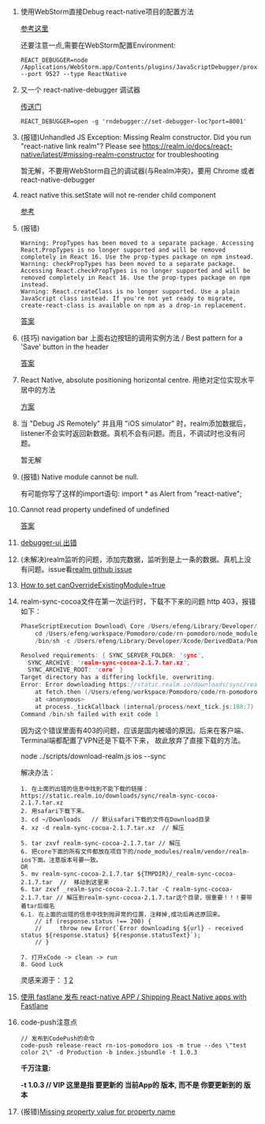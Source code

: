 1. 使用WebStorm直接Debug react-native项目的配置方法

    [参考这里](https://blog.jetbrains.com/webstorm/2016/12/developing-mobile-apps-with-react-native-in-webstorm/)

    还要注意一点,需要在WebStorm配置Environment:
    ```
    REACT_DEBUGGER=node /Applications/WebStorm.app/Contents/plugins/JavaScriptDebugger/proxy/launcher.js --port 9527 --type ReactNative
    ```

2. 又一个 react-native-debugger 调试器

    [传送门](https://github.com/jhen0409/react-native-debugger)
    ```
    REACT_DEBUGGER=open -g 'rndebugger://set-debugger-loc?port=8001'
    ```
3. (报错)Unhandled JS Exception: Missing Realm constructor. Did you run "react-native link realm"? Please see https://realm.io/docs/react-native/latest/#missing-realm-constructor for troubleshooting

    暂无解，不要用WebStorm自己的调试器(与Realm冲突)，要用 Chrome 或者 react-native-debugger

4. react native this.setState will not re-render child component

    [参考](https://stackoverflow.com/questions/30679927/react-native-this-setstate-will-not-re-render-child-component)

5. (报错)
    ```
    Warning: PropTypes has been moved to a separate package. Accessing React.PropTypes is no longer supported and will be removed completely in React 16. Use the prop-types package on npm instead.
    Warning: checkPropTypes has been moved to a separate package. Accessing React.checkPropTypes is no longer supported and will be removed completely in React 16. Use the prop-types package on npm instead.
    Warning: React.createClass is no longer supported. Use a plain JavaScript class instead. If you're not yet ready to migrate, create-react-class is available on npm as a drop-in replacement.
    ```
    [答案](https://stackoverflow.com/a/46380918/8799673)

6. (技巧) navigation bar 上面右边按钮的调用实例方法 / Best pattern for a 'Save' button in the header

    [答案](https://github.com/react-community/react-navigation/issues/145#issuecomment-337826964)

7. React Native, absolute positioning horizontal centre. 用绝对定位实现水平居中的方法

    [方案](https://stackoverflow.com/questions/37317568/react-native-absolute-positioning-horizontal-centre)

8. 当 "Debug JS Remotely" 并且用 "iOS simulator" 时，realm添加数据后，listener不会实时返回新数据。真机不会有问题。而且，不调试时也没有问题。

    暂无解

9. (报错) Native module cannot be null.

    有可能你写了这样的import语句: import * as Alert from "react-native";

10. Cannot read property undefined of undefined

    [答案](https://github.com/react-community/react-navigation/issues/1919)

11. [debugger-ui 出错](http://bbs.reactnative.cn/topic/4038/debugger-ui-%E5%87%BA%E9%94%99/2)

12. (未解决)realm监听的问题，添加完数据，监听到是上一条的数据。真机上没有问题。issue看[realm github issue](https://github.com/realm/realm-js/issues/927)

13. [How to set canOverrideExistingModule=true](https://stackoverflow.com/questions/41846452/how-to-set-canoverrideexistingmodule-true)

14. realm-sync-cocoa文件在第一次运行时，下载不下来的问题 http 403，报错如下：
    ```C
    PhaseScriptExecution Download\ Core /Users/efeng/Library/Developer/Xcode/DerivedData/PomodoroApp-dmbwahuxokardrepbybbetfebqhf/Build/Intermediates.noindex/RealmJS.build/Debug-iphonesimulator/RealmJS.build/Script-F63FF2C51C12462600B3B8E0.sh
        cd /Users/efeng/workspace/Pomodoro/code/rn-pomodoro/node_modules/realm/src
        /bin/sh -c /Users/efeng/Library/Developer/Xcode/DerivedData/PomodoroApp-dmbwahuxokardrepbybbetfebqhf/Build/Intermediates.noindex/RealmJS.build/Debug-iphonesimulator/RealmJS.build/Script-F63FF2C51C12462600B3B8E0.sh

    Resolved requirements: { SYNC_SERVER_FOLDER: 'sync',
      SYNC_ARCHIVE: 'realm-sync-cocoa-2.1.7.tar.xz',
      SYNC_ARCHIVE_ROOT: 'core' }
    Target directory has a differing lockfile, overwriting.
    Error: Error downloading https://static.realm.io/downloads/sync/realm-sync-cocoa-2.1.7.tar.xz - received status 403 Forbidden
        at fetch.then (/Users/efeng/workspace/Pomodoro/code/rn-pomodoro/node_modules/realm/scripts/download-realm.js:67:19)
        at <anonymous>
        at process._tickCallback (internal/process/next_tick.js:188:7)
    Command /bin/sh failed with exit code 1
    ```
    因为这个错误里面有403的问题，应该是国内被墙的原因。后来在客户端、Terminal端都配置了VPN还是下载不下来，
    故此放弃了直接下载的方法。

    node ../scripts/download-realm.js ios --sync

    解决办法：
    ```
    1. 在上面的出错的信息中找到不能下载的链接：https://static.realm.io/downloads/sync/realm-sync-cocoa-2.1.7.tar.xz
    2. 用safari下载下来。
    3. cd ~/Downloads   // 默认safari下载的文件在Download目录
    4. xz -d realm-sync-cocoa-2.1.7.tar.xz  // 解压

    5. tar zxvf realm-sync-cocoa-2.1.7.tar // 解压
    6. 把core下面的所有文件都放在项目下的/node_modules/realm/vendor/realm-ios下面。注意版本号要一致。
    OR
    5. mv realm-sync-cocoa-2.1.7.tar ${TMPDIR}/_realm-sync-cocoa-2.1.7.tar  //  移动到这里来
    6. tar zxvf _realm-sync-cocoa-2.1.7.tar -C realm-sync-cocoa-2.1.7.tar // 解压到realm-sync-cocoa-2.1.7.tar这个目录，很重要！！！要带着tar后缀名
    6.1. 在上面的出错的信息中找到抛异常的位置，注释掉,成功后再还原回来。
        // if (response.status !== 200) {
        //     throw new Error(`Error downloading ${url} - received status ${response.status} ${response.statusText}`);
        // }

    7. 打开xCode -> clean -> run
    8. Good Luck
    ```
     灵感来源于：
     [1](https://github.com/realm/realm-js/issues/1223)
     [2](https://github.com/realm/realm-cocoa/issues/2713)

15. [使用 fastlane 发布 react-native APP / Shipping React Native apps with Fastlane](https://carloscuesta.me/blog/shipping-react-native-apps-with-fastlane/)

16. code-push注意点
    ```shell
    // 发布到CodePush的命令
    code-push release-react rn-ios-pomodoro ios -m true --des \"test color 2\" -d Production -b index.jsbundle -t 1.0.3
    ```
    **千万注意:**
    
    **-t 1.0.3   // VIP 这里是指 要更新的 当前App的 版本, 而不是 你要更新到的 版本**

17. (报错)[Missing property value for property name](https://github.com/realm/realm-js/issues/367)

  
    













